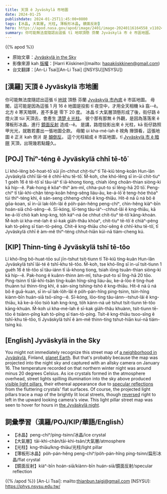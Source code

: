 ```yaml
---
title: 天頂 ê Jyväskylä 市地圖
date: 2024-01-25
publishdate: 2024-01-25T11:45:00+0800
tags: [冰晶, 大氣層, 光柱, 薄板形冰晶, 鏡面反射]
hero: https://apod.nasa.gov/apod/image/2401/image-20240116164558_v11024.jpg
summary: 你可能無法度隨認出這張 tī 地球頂懸 芬蘭 Jyväskylä 市 ê 市區地圖。
---
```


{{% apod %}}

- 原始文章：[Jyväskylä in the Sky](https://apod.nasa.gov/apod/ap240125.html)
- 影像來源 kah [版權][copyright]：[Harri Kiiskinen](mailto: hapakiiskkinen@gmail.com)
- 台文翻譯：[An-Li Tsai][An-Li Tsai] ([NSYSU][NSYSU])

## [漢羅] 天頂 ê Jyväskylä 市地圖
你可能無法度隨認出這張 tī [地球][planet Earth] 頂懸 芬蘭 [Jyväskylä 市內底][a neighborhood in Jyväskylä]  ê 市區地圖。
毋閣，這可能是因為這張 1 月 16 ê 地圖是投影 tī 夜空中，才用全天相機 kā 翕--ê。
北方 ê 寒天暗暝，差不多是 零下 20 度。
冰晶 tī 大氣層頂懸形成了後，街仔路 ê 燈火湠 tùi 天頂去，會產生 [清楚 ê 光柱][visible light pillars]。
彼个那有那無 ê 外觀，是因為落落來 ê 薄板形冰晶，進行 [鏡面反射][specular reflections] 造成--ê。
是講，路燈投影出來 ê 光柱，kā 街仔路照甲光光，就敢若畫出一張地圖仝款。
毋閣 ùi kha-mé-lah ê 視角 攑頭看，這張地圖 ê 正爿 kah 倒爿 是 [顛倒反][reversed]。
這个光柱組成 ê 市區地圖，tī [Jyväskylä 市 ê 暗暝][the Jyväskylä night] 天頂，出現幾若點鐘久。

## [POJ] Thiⁿ-téng ê Jyväskylä chhī tē-tô͘
Lí khó-lêng bô-hoat-tō͘ sûi jīn-chhut chit-tiuⁿ tī Tē-kiû téng-koân Hun-lân Jyväskylä chhī lāi-té ê chhī-khu tē-tô͘.
M̄-koh, che khó-lêng sī in-ūi chit-tiuⁿ 1 goe̍h 16 ê tē-tô͘ sī tâu-iáⁿ tī iā-khong tiong, chiah iōng choân-thian siòng-ki kā hip--ê.
Pak-hong ê kôaⁿ-thiⁿ àm-mî, chha-put-to sī lêng-hā 20 tō͘.
Peng-chiⁿ tī tāi-khì-chân téng-koân hêng-sêng liáu-āu, ke-á-lō͘ ê teng-hóe thòaⁿ tùi thiⁿ-téng khì, ē sán-seng chheng-chhó ê kng-thiāu.
Hit-ê ná ū ná bô ê gōa-koan, sī in-ūi lak-lo̍h-lâi ê po̍h-pán-hêng peng-chiⁿ, chìn-hêng kiàⁿ-bīn hoán-siā chō-sêng--ê.
Sī-kóng, lō͘-teng tâu-iáⁿ--chhut-lâi ê kng-thiāu, kā ke-á-lō͘ chiò kah kng-kng, to̍h káⁿ-ná ōe chhut chi̍t-tiuⁿ tē-tô͘ kāng-khoán.
M̄-koh ùi kha-mé-lah ê sī-kak gia̍h-thâu khòaⁿ, chit-tiuⁿ tē-tô͘ ê chiàⁿ-pêng kah tò-pêng sī tian-tò-péng.
Chit-ê kng-thiāu cho͘-sêng ê chhī-khu tē-tô͘, tī Jyväskylä chhī ê àm-mê thiⁿ-téng chhut-hiān kúi-nā tiám-cheng kú.

## [KIP] Thinn-tíng ê Jyväskylä tshī tē-tôo
Lí khó-lîng bô-huat-tōo suî jīn-tshut tsit-tiunn tī Tē-kiû tíng-kuân Hun-lân Jyväskylä tshī lāi-té ê tshī-khu tē-tôo.
M̄-koh, tse khó-lîng sī in-uī tsit-tiunn 1 gue̍h 16 ê tē-tôo sī tâu-iánn tī iā-khong tiong, tsiah iōng tsuân-thian siòng-ki kā hip--ê.
Pak-hong ê kuânn-thinn àm-mî, tsha-put-to sī lîng-hā 20 tōo.
Ping-tsinn tī tāi-khì-tsân tíng-kuân hîng-sîng liáu-āu, ke-á-lōo ê ting-hué thuànn tuì thinn-tíng khì, ē sán-sing tshing-tshó ê kng-thiāu.
Hit-ê ná ū ná bô ê guā-kuan, sī in-uī lak-lo̍h-lâi ê po̍h-pán-hîng ping-tsinn, tsìn-hîng kiànn-bīn huán-siā tsō-sîng--ê.
Sī-kóng, lōo-ting tâu-iánn--tshut-lâi ê kng-thiāu, kā ke-á-lōo tsiò kah kng-kng, to̍h kánn-ná uē tshut tsi̍t-tiunn tē-tôo kāng-khuán.
M̄-koh uì kha-mé-lah ê sī-kak gia̍h-thâu khuànn, tsit-tiunn tē-tôo ê tsiànn-pîng kah tò-pîng sī tian-tò-píng.
Tsit-ê kng-thiāu tsoo-sîng ê tshī-khu tē-tôo, tī Jyväskylä tshī ê àm-mê thinn-tíng tshut-hiān kuí-nā tiám-tsing kú.

## [English] Jyväskylä in the Sky
You might not immediately recognize this street map of [a neighborhood in Jyväskylä][a neighborhood in Jyväskylä], Finland, [planet Earth][planet Earth].
But that's probably because the map was projected into the night sky and captured with an allsky camera on January 16.
The temperature recorded on that northern winter night was around minus 20 degrees Celsius.
As ice crystals formed in the atmosphere overhead, street lights spilling illumination into the sky above produced [visible light pillars][visible light pillars], their ethereal appearance due to [specular reflections][specular reflections] from the fluttering crystals' flat surfaces.
Of course, the projected light pillars trace a map of the brightly lit local streets, though [reversed][reversed] right to left in the upward looking camera's view.
This light pillar street map was seen to hover for hours in [the Jyväskylä night][the Jyväskylä night].

## 詞彙學習（漢羅/POJ/KIP/華語/English）
- 【冰晶】peng-chiⁿ/ping-tsinn/冰晶/ice crystal
- 【大氣層】tāi-khì-chân/tāi-khì-tsân/大氣層/atmosphere
- 【光柱】kng-thiāu/kng-thiāu/光柱/light pillar
- 【薄板形冰晶】po̍h-pán-hêng peng-chiⁿ/po̍h-pán-hîng ping-tsinn/扁形冰晶/flat crystal
- 【鏡面反射】kiàⁿ-bīn hoán-siā/kiànn-bīn huán-siā/鏡面反射/specular reflection

{{% /apod %}}
[An-Li Tsai]: mailto:thianbun.taigi@gmail.com
[NSYSU]: https://phys.nsysu.edu.tw/

[copyright]: https://apod.nasa.gov/apod/fap/lib/about_apod.html#srapply
[License]: https://creativecommons.org/licenses/by/3.0/

[a neighborhood in Jyväskylä]:https://www.google.com/maps/@62.205288,25.7794447,16z?entry=ttu
[planet Earth]:https://earthobservatory.nasa.gov/
[visible light pillars]:https://atoptics.co.uk/blog/light-pillars/
[specular reflections]:https://apod.nasa.gov/apod/ap220924.html
[reversed]:https://apod.nasa.gov/apod/image/2401/image-20240116214224_h.jpg
[the Jyväskylä night]:https://jyv-weather.info/allsky/videos/allsky-20240116.mp4
